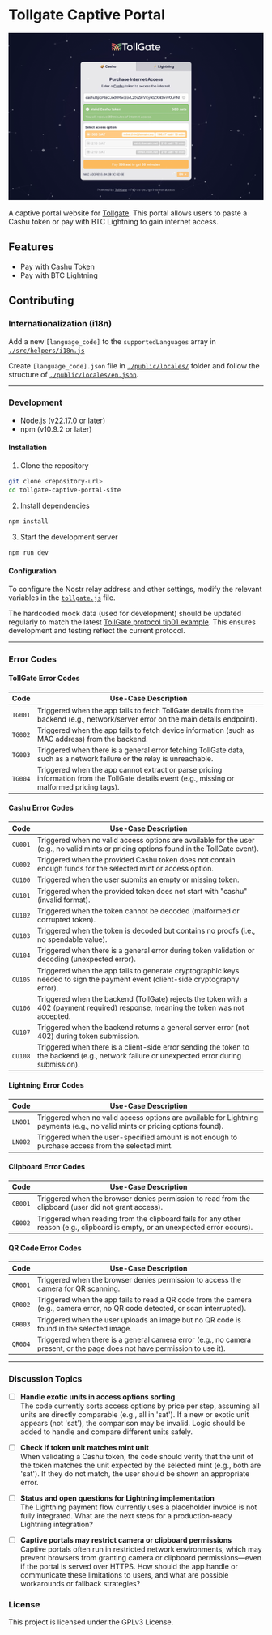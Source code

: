 # Tollgate Captive Portal

![](tollgate-captive-portal.png)

A captive portal website for [Tollgate](https://tollgate.me). This portal allows users to paste a Cashu token or pay with BTC Lightning to gain internet access.

## Features

- Pay with Cashu Token
- Pay with BTC Lightning

## Contributing

### Internationalization (i18n)

Add a new `[language_code]` to the `supportedLanguages` array in [`./src/helpers/i18n.js`](./src/helpers/i18n.js)

Create `[language_code].json` file in [`./public/locales/`](./public/locales/) folder and follow the structure of [`./public/locales/en.json`](./public/locales/en.json).

---

### Development

- Node.js (v22.17.0 or later)
- npm (v10.9.2 or later)

#### Installation

1. Clone the repository
```bash
git clone <repository-url>
cd tollgate-captive-portal-site
```

2. Install dependencies
```bash
npm install
```

3. Start the development server
```bash
npm run dev
```

#### Configuration

To configure the Nostr relay address and other settings, modify the relevant variables in the [`tollgate.js`](./src/helpers/tollgate.js) file.

The hardcoded mock data (used for development) should be updated regularly to match the latest [TollGate protocol tip01 example](https://github.com/OpenTollGate/tollgate/blob/main/protocol/01.md). This ensures development and testing reflect the current protocol.

---

### Error Codes

#### TollGate Error Codes

| Code   | Use-Case Description |
|--------|---------------------|
| `TG001` | Triggered when the app fails to fetch TollGate details from the backend (e.g., network/server error on the main details endpoint). |
| `TG002` | Triggered when the app fails to fetch device information (such as MAC address) from the backend. |
| `TG003` | Triggered when there is a general error fetching TollGate data, such as a network failure or the relay is unreachable. |
| `TG004` | Triggered when the app cannot extract or parse pricing information from the TollGate details event (e.g., missing or malformed pricing tags). |

#### Cashu Error Codes

| Code   | Use-Case Description |
|--------|---------------------|
| `CU001` | Triggered when no valid access options are available for the user (e.g., no valid mints or pricing options found in the TollGate event). |
| `CU002` | Triggered when the provided Cashu token does not contain enough funds for the selected mint or access option. |
| `CU100` | Triggered when the user submits an empty or missing token. |
| `CU101` | Triggered when the provided token does not start with "cashu" (invalid format). |
| `CU102` | Triggered when the token cannot be decoded (malformed or corrupted token). |
| `CU103` | Triggered when the token is decoded but contains no proofs (i.e., no spendable value). |
| `CU104` | Triggered when there is a general error during token validation or decoding (unexpected error). |
| `CU105` | Triggered when the app fails to generate cryptographic keys needed to sign the payment event (client-side cryptography error). |
| `CU106` | Triggered when the backend (TollGate) rejects the token with a 402 (payment required) response, meaning the token was not accepted. |
| `CU107` | Triggered when the backend returns a general server error (not 402) during token submission. |
| `CU108` | Triggered when there is a client-side error sending the token to the backend (e.g., network failure or unexpected error during submission). |

#### Lightning Error Codes

| Code   | Use-Case Description |
|--------|---------------------|
| `LN001` | Triggered when no valid access options are available for Lightning payments (e.g., no valid mints or pricing options found). |
| `LN002` | Triggered when the user-specified amount is not enough to purchase access from the selected mint. |

#### Clipboard Error Codes

| Code   | Use-Case Description |
|--------|---------------------|
| `CB001` | Triggered when the browser denies permission to read from the clipboard (user did not grant access). |
| `CB002` | Triggered when reading from the clipboard fails for any other reason (e.g., clipboard is empty, or an unexpected error occurs). |

#### QR Code Error Codes

| Code   | Use-Case Description |
|--------|---------------------|
| `QR001` | Triggered when the browser denies permission to access the camera for QR scanning. |
| `QR002` | Triggered when the app fails to read a QR code from the camera (e.g., camera error, no QR code detected, or scan interrupted). |
| `QR003` | Triggered when the user uploads an image but no QR code is found in the selected image. |
| `QR004` | Triggered when there is a general camera error (e.g., no camera present, or the page does not have permission to use it). |

---

### Discussion Topics

- [ ] **Handle exotic units in access options sorting**  
  The code currently sorts access options by price per step, assuming all units are directly comparable (e.g., all in 'sat'). If a new or exotic unit appears (not 'sat'), the comparison may be invalid. Logic should be added to handle and compare different units safely.

- [ ] **Check if token unit matches mint unit**  
  When validating a Cashu token, the code should verify that the unit of the token matches the unit expected by the selected mint (e.g., both are 'sat'). If they do not match, the user should be shown an appropriate error.

- [ ] **Status and open questions for Lightning implementation**  
  The Lightning payment flow currently uses a placeholder invoice is not fully integrated. What are the next steps for a production-ready Lightning integration?

- [ ] **Captive portals may restrict camera or clipboard permissions**  
  Captive portals often run in restricted network environments, which may prevent browsers from granting camera or clipboard permissions—even if the portal is served over HTTPS. How should the app handle or communicate these limitations to users, and what are possible workarounds or fallback strategies?

### License

This project is licensed under the GPLv3 License.

